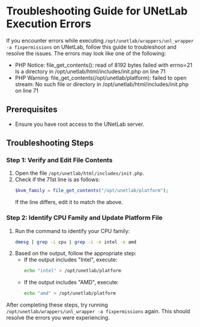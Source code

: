 # Troubleshooting Guide for UNetLab Execution Errors

If you encounter errors while executing `/opt/unetlab/wrappers/unl_wrapper -a fixpermissions` on UNetLab, follow this guide to troubleshoot and resolve the issues. The errors may look like one of the following:

- PHP Notice: file_get_contents(): read of 8192 bytes failed with errno=21 Is a directory in /opt/unetlab/html/includes/init.php on line 71
- PHP Warning: file_get_contents(/opt/unetlab/platform): failed to open stream: No such file or directory in /opt/unetlab/html/includes/init.php on line 71

## Prerequisites

- Ensure you have root access to the UNetLab server.

## Troubleshooting Steps

### Step 1: Verify and Edit File Contents

1. Open the file `/opt/unetlab/html/includes/init.php`.
2. Check if the 71st line is as follows:
   ```php
   $kvm_family = file_get_contents("/opt/unetlab/platform");
   ```
   If the line differs, edit it to match the above.

### Step 2: Identify CPU Family and Update Platform File

1. Run the command to identify your CPU family:
   ```bash
   dmesg | grep -i cpu | grep -i -e intel -e amd
   ```
2. Based on the output, follow the appropriate step:
   - If the output includes "Intel", execute:
     ```bash
     echo "intel" > /opt/unetlab/platform
     ```
   - If the output includes "AMD", execute:
     ```bash
     echo "amd" > /opt/unetlab/platform
     ```

After completing these steps, try running `/opt/unetlab/wrappers/unl_wrapper -a fixpermissions` again. This should resolve the errors you were experiencing.
```
